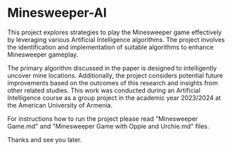 # Minesweeper-AI

This project explores strategies to play the Minesweeper game effectively by leveraging various Artificial Intelligence algorithms. The project involves the identification and implementation of suitable algorithms to enhance Minesweeper gameplay. 

The primary algorithm discussed in the paper is designed to intelligently uncover mine locations. Additionally, the project considers potential future improvements based on the outcomes of this research and insights from other related studies. This work was conducted during an Artificial Intelligence course as a group project in the academic year 2023/2024 at the American University of Armenia.

For instructions how to run the project please read "Minesweeper Game.md" and "Minesweeper Game with Oppie and Urchie.md" files.

Thanks and see you later.
